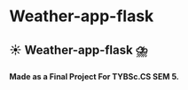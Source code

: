 # Weather-app-flask
## :sunny: Weather-app-flask :cloud_with_lightning_and_rain:
#### Made as a Final Project For TYBSc.CS SEM 5.
